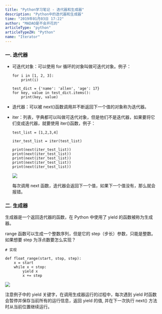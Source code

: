 ```yaml
---
title: "Python学习笔记 - 迭代器和生成器"
description: "Python中的迭代器和生成器"
time: "2019年01月03日 17:22"
author: "MADAO是不会开花的"
articleType: "python"
articleTypeZH: "Python"
name: "Iterator"
---
```


### 一. 迭代器

- 可迭代对象：可以使用 for 循环的对象叫做可迭代对象。例子：

  ```
  for i in [1, 2, 3]:
      print(i)

  test_dict = {'name': 'allen', 'age': 17}
  for key, value in test_dict.items():
      print(key, value)
  ```

- 迭代器：可以被 next()函数调用并不断返回下一个值的对象称为迭代器。

- iter：列表，字典都可以叫做可迭代对象，但是他们不是迭代器，如果要将它们变成迭代器，就要使用 iter()函数，例子：

  ```
  test_list = [1,2,3,4]

  iter_test_list = iter(test_list)

  print(next(iter_test_list))
  print(next(iter_test_list))
  print(next(iter_test_list))
  print(next(iter_test_list))
  print(next(iter_test_list))

  ```

  ![](/caisr.github.io/articlesImages/python/iterator/image.png)

  每次调用 next 函数，迭代器会返回下一个值，如果下一个值没有，那么就会报错。

### 二. 生成器

生成器是一个返回迭代器的函数，在 Python 中使用了 yield 的函数被称为生成器。

range 函数可以生成一个整数序列，但是它的 step（步长）参数，只能是整数。如果想要 step 为浮点数要怎么实现？

```
# 实现

def float_range(start, stop, step):
    x = start
    while x < stop:
        yield x
        x += step
```

![](/caisr.github.io/articlesImages/python/iterator/image.png)

注意例子中的 yield 关键字，在调用生成器运行的过程中，每次遇到 yield 时函数会暂停并保存当前所有的运行信息，返回 yield 的值, 并在下一次执行 next() 方法时从当前位置继续运行。
